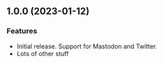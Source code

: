 ## 1.0.0 (2023-01-12)

### Features

- Initial release. Support for Mastodon and Twitter.
- Lots of other stuff
